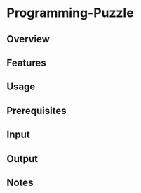# Programming-Puzzle

## Overview

## Features

## Usage

## Prerequisites

## Input

## Output

## Notes
